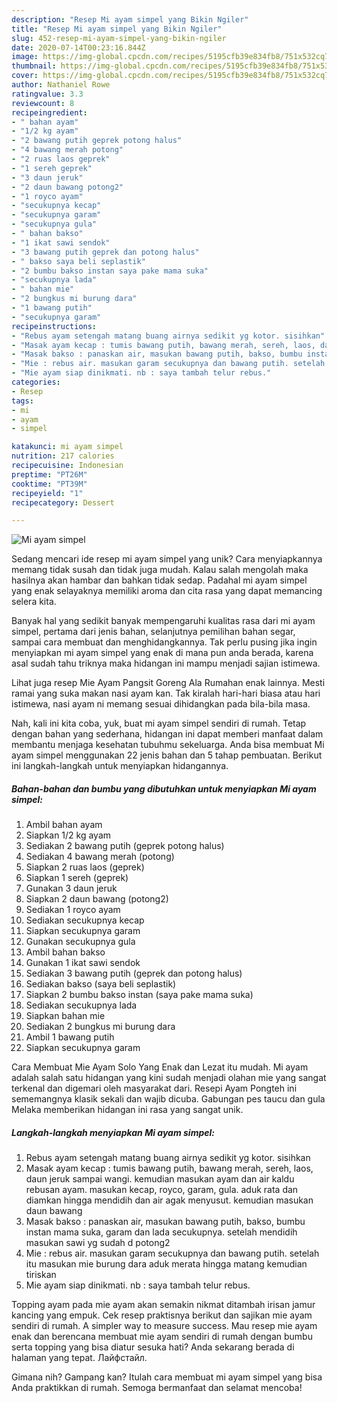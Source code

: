 ```yaml
---
description: "Resep Mi ayam simpel yang Bikin Ngiler"
title: "Resep Mi ayam simpel yang Bikin Ngiler"
slug: 452-resep-mi-ayam-simpel-yang-bikin-ngiler
date: 2020-07-14T00:23:16.844Z
image: https://img-global.cpcdn.com/recipes/5195cfb39e834fb8/751x532cq70/mi-ayam-simpel-foto-resep-utama.jpg
thumbnail: https://img-global.cpcdn.com/recipes/5195cfb39e834fb8/751x532cq70/mi-ayam-simpel-foto-resep-utama.jpg
cover: https://img-global.cpcdn.com/recipes/5195cfb39e834fb8/751x532cq70/mi-ayam-simpel-foto-resep-utama.jpg
author: Nathaniel Rowe
ratingvalue: 3.3
reviewcount: 8
recipeingredient:
- " bahan ayam"
- "1/2 kg ayam"
- "2 bawang putih geprek potong halus"
- "4 bawang merah potong"
- "2 ruas laos geprek"
- "1 sereh geprek"
- "3 daun jeruk"
- "2 daun bawang potong2"
- "1 royco ayam"
- "secukupnya kecap"
- "secukupnya garam"
- "secukupnya gula"
- " bahan bakso"
- "1 ikat sawi sendok"
- "3 bawang putih geprek dan potong halus"
- " bakso saya beli seplastik"
- "2 bumbu bakso instan saya pake mama suka"
- "secukupnya lada"
- " bahan mie"
- "2 bungkus mi burung dara"
- "1 bawang putih"
- "secukupnya garam"
recipeinstructions:
- "Rebus ayam setengah matang buang airnya sedikit yg kotor. sisihkan"
- "Masak ayam kecap : tumis bawang putih, bawang merah, sereh, laos, daun jeruk sampai wangi. kemudian masukan ayam dan air kaldu rebusan ayam. masukan kecap, royco, garam, gula. aduk rata dan diamkan hingga mendidih dan air agak menyusut. kemudian masukan daun bawang"
- "Masak bakso : panaskan air, masukan bawang putih, bakso, bumbu instan mama suka, garam dan lada secukupnya. setelah mendidih masukan sawi yg sudah d potong2"
- "Mie : rebus air. masukan garam secukupnya dan bawang putih. setelah itu masukan mie burung dara aduk merata hingga matang kemudian tiriskan"
- "Mie ayam siap dinikmati. nb : saya tambah telur rebus."
categories:
- Resep
tags:
- mi
- ayam
- simpel

katakunci: mi ayam simpel 
nutrition: 217 calories
recipecuisine: Indonesian
preptime: "PT26M"
cooktime: "PT39M"
recipeyield: "1"
recipecategory: Dessert

---
```



![Mi ayam simpel](https://img-global.cpcdn.com/recipes/5195cfb39e834fb8/751x532cq70/mi-ayam-simpel-foto-resep-utama.jpg)

Sedang mencari ide resep mi ayam simpel yang unik? Cara menyiapkannya memang tidak susah dan tidak juga mudah. Kalau salah mengolah maka hasilnya akan hambar dan bahkan tidak sedap. Padahal mi ayam simpel yang enak selayaknya memiliki aroma dan cita rasa yang dapat memancing selera kita.

Banyak hal yang sedikit banyak mempengaruhi kualitas rasa dari mi ayam simpel, pertama dari jenis bahan, selanjutnya pemilihan bahan segar, sampai cara membuat dan menghidangkannya. Tak perlu pusing jika ingin menyiapkan mi ayam simpel yang enak di mana pun anda berada, karena asal sudah tahu triknya maka hidangan ini mampu menjadi sajian istimewa.

Lihat juga resep Mie Ayam Pangsit Goreng Ala Rumahan enak lainnya. Mesti ramai yang suka makan nasi ayam kan. Tak kiralah hari-hari biasa atau hari istimewa, nasi ayam ni memang sesuai dihidangkan pada bila-bila masa.


Nah, kali ini kita coba, yuk, buat mi ayam simpel sendiri di rumah. Tetap dengan bahan yang sederhana, hidangan ini dapat memberi manfaat dalam membantu menjaga kesehatan tubuhmu sekeluarga. Anda bisa membuat Mi ayam simpel menggunakan 22 jenis bahan dan 5 tahap pembuatan. Berikut ini langkah-langkah untuk menyiapkan hidangannya.

<!--inarticleads1-->

##### Bahan-bahan dan bumbu yang dibutuhkan untuk menyiapkan Mi ayam simpel:

1. Ambil  bahan ayam
1. Siapkan 1/2 kg ayam
1. Sediakan 2 bawang putih (geprek potong halus)
1. Sediakan 4 bawang merah (potong)
1. Siapkan 2 ruas laos (geprek)
1. Siapkan 1 sereh (geprek)
1. Gunakan 3 daun jeruk
1. Siapkan 2 daun bawang (potong2)
1. Sediakan 1 royco ayam
1. Sediakan secukupnya kecap
1. Siapkan secukupnya garam
1. Gunakan secukupnya gula
1. Ambil  bahan bakso
1. Gunakan 1 ikat sawi sendok
1. Sediakan 3 bawang putih (geprek dan potong halus)
1. Sediakan  bakso (saya beli seplastik)
1. Siapkan 2 bumbu bakso instan (saya pake mama suka)
1. Sediakan secukupnya lada
1. Siapkan  bahan mie
1. Sediakan 2 bungkus mi burung dara
1. Ambil 1 bawang putih
1. Siapkan secukupnya garam


Cara Membuat Mie Ayam Solo Yang Enak dan Lezat itu mudah. Mi ayam adalah salah satu hidangan yang kini sudah menjadi olahan mie yang sangat terkenal dan digemari oleh masyarakat dari. Resepi Ayam Pongteh ini sememangnya klasik sekali dan wajib dicuba. Gabungan pes taucu dan gula Melaka memberikan hidangan ini rasa yang sangat unik. 

<!--inarticleads2-->

##### Langkah-langkah menyiapkan Mi ayam simpel:

1. Rebus ayam setengah matang buang airnya sedikit yg kotor. sisihkan
1. Masak ayam kecap : tumis bawang putih, bawang merah, sereh, laos, daun jeruk sampai wangi. kemudian masukan ayam dan air kaldu rebusan ayam. masukan kecap, royco, garam, gula. aduk rata dan diamkan hingga mendidih dan air agak menyusut. kemudian masukan daun bawang
1. Masak bakso : panaskan air, masukan bawang putih, bakso, bumbu instan mama suka, garam dan lada secukupnya. setelah mendidih masukan sawi yg sudah d potong2
1. Mie : rebus air. masukan garam secukupnya dan bawang putih. setelah itu masukan mie burung dara aduk merata hingga matang kemudian tiriskan
1. Mie ayam siap dinikmati. nb : saya tambah telur rebus.


Topping ayam pada mie ayam akan semakin nikmat ditambah irisan jamur kancing yang empuk. Cek resep praktisnya berikut dan sajikan mie ayam sendiri di rumah. A simpler way to measure success. Mau resep mie ayam enak dan berencana membuat mie ayam sendiri di rumah dengan bumbu serta topping yang bisa diatur sesuka hati? Anda sekarang berada di halaman yang tepat. Лайфстайл. 

Gimana nih? Gampang kan? Itulah cara membuat mi ayam simpel yang bisa Anda praktikkan di rumah. Semoga bermanfaat dan selamat mencoba!

